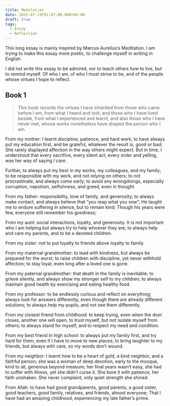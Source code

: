 ```yaml
---
title: Meditation
date: 2025-07-19T01:07:00.000+08:00
draft: true
tags:
  - Essay
  - Reflection
---
```

This long essay is mainly inspired by Marcus Aurelius’s Meditation. I am trying to make this essay more poetic, to challenge myself in writing in English. 

I did not write this essay to be admired, nor to teach others how to live, but to remind myself. Of who I am, of who I must strive to be, and of the people whose virtues I hope to reflect.

## Book 1

> This book records the virtues I have inherited from those who came before I am, from what I heard and told, and those who I have lived beside, from what I experienced and learnt, and also those who I have never met, whose works nonetheless have shaped the person who I am.

From my mother: I learnt discipline, patience, and hard work; to have always put my education first, and be grateful, whatever the result is, good or bad; She rarely displayed affection in the way others might expect. But in time, I understood that every sacrifice, every silent act, every order and yelling, was her way of saying *I care*. 

Further, to always put my best in my works, my colleagues, and my family; to be responsible with my work, and not relying on others; to not procrastinate, and always come early; to avoid any wrongdoings, especially corruption, nepotism, selfishness, and greed, even in thought.

From my father: responsibility, love of family, and generosity; to always make contact, and always believe that “you reap what you sow”; He taught me to endure suffering in silence, but to remain kind; Though his years were few, everyone still remember his goodness; 

From my aunt: social interactions, loyalty, and generosity. It is not important who I am helping but always try to help whoever they are; to always help and care my parents, and to be a devoted children.

From my sister: not to put loyalty to friends above loyalty to family. 

From my maternal grandmother: to lead with kindness, but always be prepared for the worst; to raise children with discipline, yet never withhold affection; to stay loyal, even long after a loved one is gone.

From my paternal grandmother: that death in the family is inevitable; to grieve silently, and always show my stronger self to my children; to always maintain good health by exercising and eating healthy food. 

From my professor: to be endlessly curious and reflect on everything; always look for answers differently, even though there are already different solutions; to always help my pupils, and not see them differently.

From my closest friend from childhood: to keep trying, even when the door closes, another one will open, to trust myself, but not isolate myself from others; to always stand for myself, and to respect my need and condition.

From my best friend in high school: to always put my family first, and try hard for them, even if I have to move to new places; to bring laughter to my friends, but always with care, so my words don’t wound.

From my neighbor: I learnt how to be a heart of gold, a kind neighbor, and a faithful person; she was a woman of deep devotion, early to the mosque, kind to all, generous beyond measure; her final years wasn’t easy, she had to suffer with illness, yet she didn’t curse it. She bore it with patience, her faith unshaken. She never complaint, only quiet strength she shined.

From Allah: to have had good grandparents, good parents, a good sister, good teachers, good family, relatives, and friends, almost everyone; That I have had an amazing childhood, experiencing my late father’s prime.
